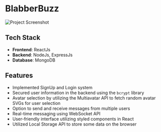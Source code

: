 # BlabberBuzz

![Project Screenshot](./Screenshot_2024-08-27_094500.png)

## Tech Stack

- **Frontend**: ReactJs
- **Backend**: NodeJs, ExpressJs
- **Database**: MongoDB

## Features

- Implemented SignUp and Login system
- Secured user information in the backend using the `bcrypt` library
- Avatar selection by utilizing the Multiavatar API to fetch random avatar SVGs for user selection
- Option to send and receive messages from multiple users
- Real-time messaging using WebSocket API
- User-friendly interface utilizing styled components in React
- Utilized Local Storage API to store some data on the browser
